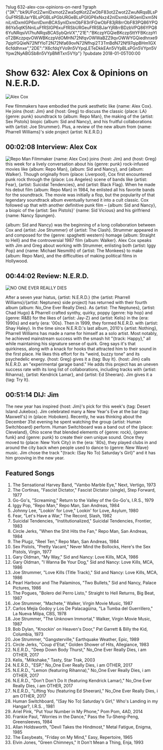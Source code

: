 ?slug 632-alex-cox-opinions-on-nerd
?graph {"3K":"bk9UFot2ZwnlDxmot2Zwa5qtKot2ZwObF83ot2Zwot2ZwuNRqsBLsPGuFfRSBJarYBLsPGBLsPGbURGeBLsPGIGP6xNxz42nlDxmbURGenlDxm5NniLnlDxmIGP6xnlDxmBCASynlDxmObF83rIFGwObF83jR8rrObF83PQ86YPQ86Ya5qtK5NniLuFfRSIGP6xuFfRSbURGeuFfRSBJarYjR8rrBDzbVPQ86YPQ86YuNRqsiVI7huNRqsBCASybQnVX","21E":"BKczpYGQieBKczpSttYFBKczpYloT2BKczpqvOWWBKczpVdOMHN72NfqvOWWaBZZ9qvOWWYGQiedhnxe97qipYGQieN72NfYloT2N72Nfa69ovN72Nfhqi2T3TmBdN72Nf97qipBHm1GX6cfddhnxe","2DE":"X6cfdqYVo9n5VYpqLETeDkkEAn5VYpBLsPGn5VYpn5VYpw2NyABGSb8n5VYpBMlTxn5VYp"}
?pubdate 2018-01-05T00:00

# Show 632: Alex Cox & Opinions on N.E.R.D.

![Alex Cox](//static.soundopinions.org/images/2018/alexcox_web.jpg)

Few filmmakers have embodied the punk aesthetic like {name: Alex Cox}. He joins {host: Jim} and {host: Greg} to discuss the classic {place: LA} {genre: punk} soundtrack to {album: Repo Man}, the making of the {artist: Sex Pistols} biopic {album: Sid and Nancy}, and his fruitful collaborations with {artist: Joe Strummer}.  Plus, a review of the new album from {name: Pharrell Williams}'s side project {artist: N.E.R.D.}

## 00:02:08 Interview: Alex Cox
![Repo Man](//static.soundopinions.org/assets/632/3K0.jpg)
Filmmaker {name: Alex Cox} joins {host: Jim} and {host: Greg} this week for a lively conversation about his {genre: punk} rock-infused movies like {album: Repo Man}, {album: Sid and Nancy}, and {album: Walker}. Though originally from {place: Liverpool}, Cox first encountered punk rock through the {place: Los Angeles} scene of bands like {artist: Fear}, {artist: Suicidal Tendencies}, and {artist: Black Flag}. When he made his debut film {album: Repo Man} in 1984, he enlisted all his favorite bands for the soundtrack. The movie was initially a flop, but the popularity of that legendary soundtrack album eventually turned it into a cult classic. Cox followed up that with another definitive punk film – {album: Sid and Nancy}, a biopic of the {artist: Sex Pistols}' {name: Sid Vicious} and his girlfriend {name: Nancy Spungen}.

{album: Sid and Nancy} was the beginning of a long collaboration between Cox and {artist: Joe Strummer} of {artist: The Clash}. Strummer appeared in and composed for the {genre: spaghetti western} homage {album: Straight to Hell} and the controversial 1987 film {album: Walker}. Alex Cox speaks with Jim and Greg about working with Strummer, enlisting both {artist: Iggy Pop} and {name: Michael Nesmith} of {artist: The Monkees} to make {album: Repo Man}, and the difficulties of making political films in Hollywood.

## 00:44:02 Review: N.E.R.D.
![NO ONE EVER REALLY DIES](//static.soundopinions.org/assets/632/21E0.jpg "626510/1311935265")
 
After a seven year hiatus, {artist: N.E.R.D.} (the {artist: Pharrell Williams}/{artist: Neptunes} side project) has returned with their fourth album {album: No_One Ever Really Dies}.  As {artist: The Neptunes}, {artist: Chad Hugo} & Pharrell crafted synthy, quirky, poppy {genre: hip hop} and {genre: R&B} for the likes of {artist: Jay-Z} and {artist: Kelis} in the {era: 1990s} and early {era: '00s}. Then in 1999, they formed N.E.R.D. with {artist: Shay Haley}. In the time since N.E.R.D.'s last album, 2010's {artist: Nothing}, Pharrell Williams has made a name for himself as a solo artist. Most notably, he achieved mainstream success with the smash hit "{track: Happy}," all while maintaining his signature sense of quirk. Greg says it's that quirkiness, along with a knack for hooks that attracted him to their sound in the first place. He likes this effort for its "weird, buzzy tone" and its psychedelic energy.  {host: Greg} gives it a {tag: Buy It}. {host: Jim} calls N.E.R.D. an "experimental garage band." He adds this project has an uneven success rate with its long list of collaborations, including tracks with {artist: Rihanna}, {artist: Kendrick Lamar}, and {artist: Ed Sheeran}. Jim gives it a {tag: Try It}. 

## 00:51:14 DIJ: Jim
The new year has inspired {host: Jim}'s pick for this week's {tag: Desert Island Jukebox}. Jim celebrated many a New Year's Eve at the bar {tag: Maxwell's} in {place: Hoboken}. Recently, he was thinking about the December 31st evening he spent watching the group {artist: Human Switchboard} perform. Human Switchboard was a band out of the {place: Cleveland}, Ohio scene that blended elements of {genre: rock}, {genre: funk} and {genre: punk} to create their own unique sound. Once they moved to {place: New York City} in the {era: '80s}, they played clubs in and around the city back when people used to dance to {genre: New Wave} music. Jim chose the track "{track: (Say No To) Saturday's Girl}" and it has him grooving in the new year.

## Featured Songs

1. The Sensational Harvey Band, "Vambo Marble Eye," Next, Vertigo, 1973
1. The Cortinas, "Fascist Dictator," Fascist Dictator (single), Step Forward, 1977
1. Go-Go's, "Screaming," Return to the Valley of the Go-Go's, I.R.S., 1979
1. Iggy Pop, "Repo Man," Repo Man, San Andreas, 1984
1. Johnny Lee, "Lookin' for Love," Lookin' for Love, Asylum, 1980
1. Fear, "Let's Have a War," The Record, Slash, 1982
1. Suicidal Tendencies, "Institutionalized," Suicidal Tendencies, Frontier, 1983
1. Circle Jerks, "When the Shit Hits the Fan," Repo Man, San Andreas, 1984
1. The Plugz, "Reel Ten," Repo Man, San Andreas, 1984
1. Sex Pistols, "Pretty Vacant," Never Mind the Bollocks, Here's the Sex Pistols, Virgin, 1977
1. Gary Oldman, "My Way," Sid and Nancy: Love Kills, MCA, 1986
1. Gary Oldman, "I Wanna Be Your Dog," Sid and Nancy: Love Kills, MCA, 1986
1. Joe Strummer, "Love Kills (Title Track)," Sid and Nancy: Love Kills, MCA, 1986
1. Pearl Harbour and The Palaminos, "Two Bullets," Sid and Nancy, Palace Pictures, 1986
1. The Pogues, "Bolero del Perro Listo," Straight to Hell Returns, Big Beat, 1987
1. Joe Strummer, "Machete," Walker, Virgin Movie Music, 1987
1. Carlos Mejía Godoy y Los De Palacagüina, "La Tumba del Guerrillero," La Nueva Milpa, CBS, 1978
1. Joe Strummer, "The Unknown Immortal," Walker, Virgin Movie Music, 1987
1. Bob Dylan, "Knockin' on Heaven's Door," Pat Garrett & Billy the Kid, Columbia, 1973
1. Joe Strummer, "Gangsterville," Earthquake Weather, Epic, 1989
1. Circle Jerks, "Coup d'Etat," Golden Shower of Hits, Allegiance, 1983
1. N.E.R.D., "Deep Down Body Thurst," No_One Ever Really Dies, i am OTHER, 2017
1. Kelis, "Milkshake," Tasty, Star Trak, 2003
1. N.E.R.D., "ESP," No_One Ever Really Dies, i am OTHER, 2017
1. N.E.R.D., "Lemon (featuring Rihanna)," No_One Ever Really Dies, i am OTHER, 2017
1. N.E.R.D., "Don't Don't Do It (featuring Kendrick Lamar)," No_One Ever Really Dies, i am OTHER, 2017
1. N.E.R.D., "Lifting You (featuring Ed Sheeran)," No_One Ever Really Dies, i am OTHER, 2017
1. Human Switchboard, "(Say No To) Saturday's Girl," Who's Landing in my Hangar?, I.R.S. , 1981
1. Ariel Pink, "Put Your Number in My Phone," Pom Pom, 4AD, 2014
1. Frankie Paul, "Worries in the Dance," Pass the Tu-Sheng-Peng, Greensleeves, 1984
1. Allan Holdsworth, "Devil Takes the Hindmost," Metal Fatigue, Enigma, 1985
1. The Easybeats, "Friday on My Mind," Easy, Repertoire, 1965
1. Elvin Jones, "Green Chimneys," It Don't Mean a Thing, Enja, 1993
